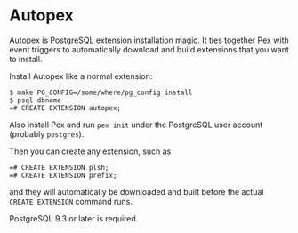 # Autopex

Autopex is PostgreSQL extension installation magic.  It ties together [Pex](https://github.com/petere/pex) with event triggers to automatically download and build extensions that you want to install.

Install Autopex like a normal extension:

    $ make PG_CONFIG=/some/where/pg_config install
    $ psql dbname
    =# CREATE EXTENSION autopex;

Also install Pex and run `pex init` under the PostgreSQL user account (probably `postgres`).

Then you can create any extension, such as

    =# CREATE EXTENSION plsh;
    =# CREATE EXTENSION prefix;

and they will automatically be downloaded and built before the actual `CREATE EXTENSION` command runs.

PostgreSQL 9.3 or later is required.
